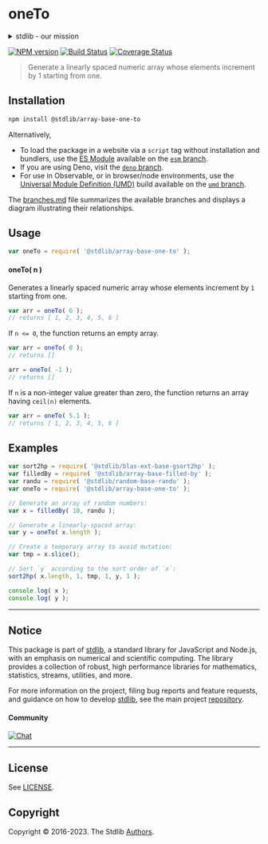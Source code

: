 <!--

@license Apache-2.0

Copyright (c) 2023 The Stdlib Authors.

Licensed under the Apache License, Version 2.0 (the "License");
you may not use this file except in compliance with the License.
You may obtain a copy of the License at

   http://www.apache.org/licenses/LICENSE-2.0

Unless required by applicable law or agreed to in writing, software
distributed under the License is distributed on an "AS IS" BASIS,
WITHOUT WARRANTIES OR CONDITIONS OF ANY KIND, either express or implied.
See the License for the specific language governing permissions and
limitations under the License.

-->

# oneTo

<details>
<summary>
    stdlib - our mission
</summary>
<p>We believe in a future in which the web is a preferred environment for numerical computation. To help realize this future, we've built stdlib. stdlib is a standard library, with an emphasis on numerical and scientific computation, written in JavaScript (and C) for execution in browsers and in Node.js.</p>
<p>The library is fully decomposable, being architected in such a way that you can swap out and mix and match APIs and functionality to cater to your exact preferences and use cases.</p>
<p>When you use stdlib, you can be absolutely certain that you are using the most thorough, rigorous, well-written, studied, documented, tested, measured, and high-quality code out there. To join us in bringing numerical computing to the web, get started by checking us out on <a href="https://github.com/stdlib-js/stdlib">GitHub</a>, and please consider <a href="https://opencollective.com/stdlib">financially supporting stdlib</a>. We greatly appreciate your continued support!</p>
</details>

[![NPM version][npm-image]][npm-url] [![Build Status][test-image]][test-url] [![Coverage Status][coverage-image]][coverage-url] <!-- [![dependencies][dependencies-image]][dependencies-url] -->

> Generate a linearly spaced numeric array whose elements increment by 1 starting from one.

<section class="installation">

## Installation

```bash
npm install @stdlib/array-base-one-to
```

Alternatively,

-   To load the package in a website via a `script` tag without installation and bundlers, use the [ES Module][es-module] available on the [`esm` branch][esm-url].
-   If you are using Deno, visit the [`deno` branch][deno-url].
-   For use in Observable, or in browser/node environments, use the [Universal Module Definition (UMD)][umd] build available on the [`umd` branch][umd-url].

The [branches.md][branches-url] file summarizes the available branches and displays a diagram illustrating their relationships.

</section>

<section class="usage">

## Usage

```javascript
var oneTo = require( '@stdlib/array-base-one-to' );
```

#### oneTo( n )

Generates a linearly spaced numeric array whose elements increment by `1` starting from one.

```javascript
var arr = oneTo( 6 );
// returns [ 1, 2, 3, 4, 5, 6 ]
```

If `n <= 0`, the function returns an empty array.

```javascript
var arr = oneTo( 0 );
// returns []

arr = oneTo( -1 );
// returns []
```

If `n` is a non-integer value greater than zero, the function returns an array having `ceil(n)` elements.

```javascript
var arr = oneTo( 5.1 );
// returns [ 1, 2, 3, 4, 5, 6 ]
```

</section>

<!-- /.usage -->

<section class="notes">

</section>

<!-- /.notes -->

<section class="examples">

## Examples

<!-- eslint no-undef: "error" -->

```javascript
var sort2hp = require( '@stdlib/blas-ext-base-gsort2hp' );
var filledBy = require( '@stdlib/array-base-filled-by' );
var randu = require( '@stdlib/random-base-randu' );
var oneTo = require( '@stdlib/array-base-one-to' );

// Generate an array of random numbers:
var x = filledBy( 10, randu );

// Generate a linearly-spaced array:
var y = oneTo( x.length );

// Create a temporary array to avoid mutation:
var tmp = x.slice();

// Sort `y` according to the sort order of `x`:
sort2hp( x.length, 1, tmp, 1, y, 1 );

console.log( x );
console.log( y );
```

</section>

<!-- /.examples -->

<!-- Section for related `stdlib` packages. Do not manually edit this section, as it is automatically populated. -->

<section class="related">

</section>

<!-- /.related -->

<!-- Section for all links. Make sure to keep an empty line after the `section` element and another before the `/section` close. -->


<section class="main-repo" >

* * *

## Notice

This package is part of [stdlib][stdlib], a standard library for JavaScript and Node.js, with an emphasis on numerical and scientific computing. The library provides a collection of robust, high performance libraries for mathematics, statistics, streams, utilities, and more.

For more information on the project, filing bug reports and feature requests, and guidance on how to develop [stdlib][stdlib], see the main project [repository][stdlib].

#### Community

[![Chat][chat-image]][chat-url]

---

## License

See [LICENSE][stdlib-license].


## Copyright

Copyright &copy; 2016-2023. The Stdlib [Authors][stdlib-authors].

</section>

<!-- /.stdlib -->

<!-- Section for all links. Make sure to keep an empty line after the `section` element and another before the `/section` close. -->

<section class="links">

[npm-image]: http://img.shields.io/npm/v/@stdlib/array-base-one-to.svg
[npm-url]: https://npmjs.org/package/@stdlib/array-base-one-to

[test-image]: https://github.com/stdlib-js/array-base-one-to/actions/workflows/test.yml/badge.svg?branch=main
[test-url]: https://github.com/stdlib-js/array-base-one-to/actions/workflows/test.yml?query=branch:main

[coverage-image]: https://img.shields.io/codecov/c/github/stdlib-js/array-base-one-to/main.svg
[coverage-url]: https://codecov.io/github/stdlib-js/array-base-one-to?branch=main

<!--

[dependencies-image]: https://img.shields.io/david/stdlib-js/array-base-one-to.svg
[dependencies-url]: https://david-dm.org/stdlib-js/array-base-one-to/main

-->

[chat-image]: https://img.shields.io/gitter/room/stdlib-js/stdlib.svg
[chat-url]: https://app.gitter.im/#/room/#stdlib-js_stdlib:gitter.im

[stdlib]: https://github.com/stdlib-js/stdlib

[stdlib-authors]: https://github.com/stdlib-js/stdlib/graphs/contributors

[umd]: https://github.com/umdjs/umd
[es-module]: https://developer.mozilla.org/en-US/docs/Web/JavaScript/Guide/Modules

[deno-url]: https://github.com/stdlib-js/array-base-one-to/tree/deno
[umd-url]: https://github.com/stdlib-js/array-base-one-to/tree/umd
[esm-url]: https://github.com/stdlib-js/array-base-one-to/tree/esm
[branches-url]: https://github.com/stdlib-js/array-base-one-to/blob/main/branches.md

[stdlib-license]: https://raw.githubusercontent.com/stdlib-js/array-base-one-to/main/LICENSE

</section>

<!-- /.links -->

